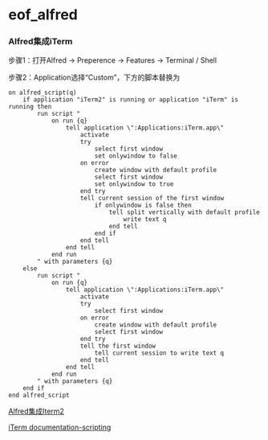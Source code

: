 # eof_alfred

### Alfred集成iTerm

步骤1：打开Alfred -> Preperence -> Features -> Terminal / Shell

步骤2：Application选择“Custom”，下方的脚本替换为

```
on alfred_script(q)  
    if application "iTerm2" is running or application "iTerm" is running then  
        run script "  
            on run {q}  
                tell application \":Applications:iTerm.app\"  
                    activate  
                    try  
                        select first window  
                        set onlywindow to false  
                    on error  
                        create window with default profile  
                        select first window  
                        set onlywindow to true  
                    end try  
                    tell current session of the first window  
                        if onlywindow is false then  
                            tell split vertically with default profile  
                                write text q  
                            end tell  
                        end if  
                    end tell  
                end tell  
            end run  
        " with parameters {q}  
    else  
        run script "  
            on run {q}  
                tell application \":Applications:iTerm.app\"  
                    activate  
                    try  
                        select first window  
                    on error  
                        create window with default profile  
                        select first window  
                    end try  
                    tell the first window  
                        tell current session to write text q  
                    end tell  
                end tell  
            end run  
        " with parameters {q}  
    end if  
end alfred_script  
```

[Alfred集成Iterm2](https://blog.csdn.net/endlu/article/details/52955554)

[iTerm documentation-scripting](http://www.iterm2.com/documentation-scripting.html)